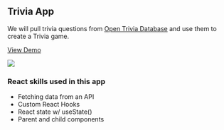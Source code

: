 ## Trivia App

We will pull trivia questions from [Open Trivia Database](https://opentdb.com) and use them to create a Trivia game.

[View Demo](https://svensktutby-trivia-game.netlify.app/)

[![](https://scotch-res.cloudinary.com/video/upload/vs_50,dl_200,e_loop/v1592352066/07_-_trivia_s5dp85.gif)](https://learn.chrisoncode.io/courses/10-react-apps-series-a/348626-07-trivia/992056-00-trivia-preview)

### React skills used in this app

- Fetching data from an API
- Custom React Hooks
- React state w/ useState()
- Parent and child components
